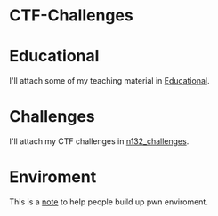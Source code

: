 # CTF-Challenges

# Educational
I'll attach some of my teaching material in [Educational][3].

# Challenges
I'll attach my CTF challenges in [n132_challenges][2].

# Enviroment
This is a [note][1] to help people build up pwn enviroment.


[1]: ./Enviroment/Readme.md
[2]: ./n132_Challenges/
[3]: ./Educational/